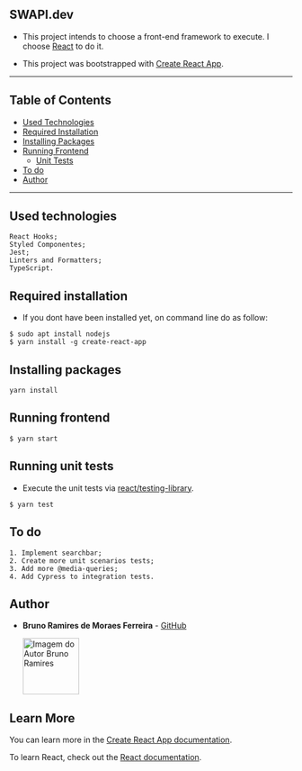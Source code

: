 ## SWAPI.dev

- This project intends to choose a front-end framework to execute. I choose [React](https://pt-br.reactjs.org/) to do it.

- This project was bootstrapped with [Create React App](https://github.com/facebook/create-react-app).

<hr />

## Table of Contents

- [Used Technologies](#used-technologies)
- [Required Installation](#required-installation)
- [Installing Packages](#install-packages)
- [Running Frontend](#running-frontend)
  - [Unit Tests](#running-unit-tests)
- [To do](#to-do)
- [Author](#author)

<hr />

## Used technologies

```
React Hooks;
Styled Componentes;
Jest;
Linters and Formatters;
TypeScript.
```

## Required installation

- If you dont have been installed yet, on command line do as follow:

```
$ sudo apt install nodejs
$ yarn install -g create-react-app
```

## Installing packages

```
yarn install
```

## Running frontend

```
$ yarn start
```

## Running unit tests

- Execute the unit tests via [react/testing-library](https://testing-library.com/docs/react-testing-library/intro).

```
$ yarn test
```

## To do

```
1. Implement searchbar;
2. Create more unit scenarios tests;
3. Add more @media-queries;
4. Add Cypress to integration tests.
```

## Author

- **Bruno Ramires de Moraes Ferreira** - [GitHub](https://github.com/brunormferreira)

  <a href="https://github.com/brunormferreira">
    <img
    alt="Imagem do Autor Bruno Ramires" src="https://avatars0.githubusercontent.com/u/35575092?s=460&v=4" width="100">
  </a>

## Learn More

You can learn more in the [Create React App documentation](https://facebook.github.io/create-react-app/docs/getting-started).

To learn React, check out the [React documentation](https://reactjs.org/).
